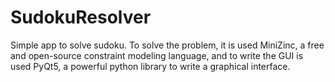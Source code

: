 # SudokuResolver
Simple app to solve sudoku.
To solve the problem, it is used MiniZinc, a free and open-source constraint modeling language, and to write the GUI is used PyQt5, a powerful python library to write a graphical interface.
